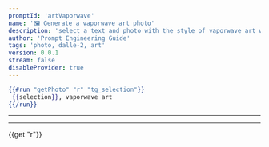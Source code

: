 ```yaml
---
promptId: 'artVaporwave'
name: '🖼️ Generate a vaporwave art photo'
description: 'select a text and photo with the style of vaporwave art will be generated using Dalle-2'
author: 'Prompt Engineering Guide'
tags: 'photo, dalle-2, art'
version: 0.0.1
stream: false
disableProvider: true
---
```

```handlebars
{{#run "getPhoto" "r" "tg_selection"}}
 {{selection}}, vaporwave art
{{/run}}
```
***
***
{{get "r"}}
